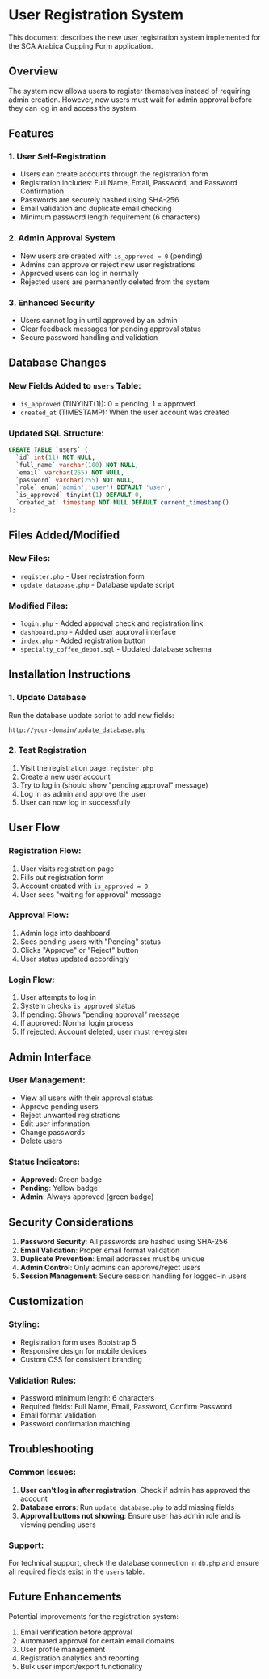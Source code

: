 # User Registration System

This document describes the new user registration system implemented for the SCA Arabica Cupping Form application.

## Overview

The system now allows users to register themselves instead of requiring admin creation. However, new users must wait for admin approval before they can log in and access the system.

## Features

### 1. User Self-Registration
- Users can create accounts through the registration form
- Registration includes: Full Name, Email, Password, and Password Confirmation
- Passwords are securely hashed using SHA-256
- Email validation and duplicate email checking
- Minimum password length requirement (6 characters)

### 2. Admin Approval System
- New users are created with `is_approved = 0` (pending)
- Admins can approve or reject new user registrations
- Approved users can log in normally
- Rejected users are permanently deleted from the system

### 3. Enhanced Security
- Users cannot log in until approved by an admin
- Clear feedback messages for pending approval status
- Secure password handling and validation

## Database Changes

### New Fields Added to `users` Table:
- `is_approved` (TINYINT(1)): 0 = pending, 1 = approved
- `created_at` (TIMESTAMP): When the user account was created

### Updated SQL Structure:
```sql
CREATE TABLE `users` (
  `id` int(11) NOT NULL,
  `full_name` varchar(100) NOT NULL,
  `email` varchar(255) NOT NULL,
  `password` varchar(255) NOT NULL,
  `role` enum('admin','user') DEFAULT 'user',
  `is_approved` tinyint(1) DEFAULT 0,
  `created_at` timestamp NOT NULL DEFAULT current_timestamp()
);
```

## Files Added/Modified

### New Files:
- `register.php` - User registration form
- `update_database.php` - Database update script

### Modified Files:
- `login.php` - Added approval check and registration link
- `dashboard.php` - Added user approval interface
- `index.php` - Added registration button
- `specialty_coffee_depot.sql` - Updated database schema

## Installation Instructions

### 1. Update Database
Run the database update script to add new fields:
```
http://your-domain/update_database.php
```

### 2. Test Registration
1. Visit the registration page: `register.php`
2. Create a new user account
3. Try to log in (should show "pending approval" message)
4. Log in as admin and approve the user
5. User can now log in successfully

## User Flow

### Registration Flow:
1. User visits registration page
2. Fills out registration form
3. Account created with `is_approved = 0`
4. User sees "waiting for approval" message

### Approval Flow:
1. Admin logs into dashboard
2. Sees pending users with "Pending" status
3. Clicks "Approve" or "Reject" button
4. User status updated accordingly

### Login Flow:
1. User attempts to log in
2. System checks `is_approved` status
3. If pending: Shows "pending approval" message
4. If approved: Normal login process
5. If rejected: Account deleted, user must re-register

## Admin Interface

### User Management:
- View all users with their approval status
- Approve pending users
- Reject unwanted registrations
- Edit user information
- Change passwords
- Delete users

### Status Indicators:
- **Approved**: Green badge
- **Pending**: Yellow badge
- **Admin**: Always approved (green badge)

## Security Considerations

1. **Password Security**: All passwords are hashed using SHA-256
2. **Email Validation**: Proper email format validation
3. **Duplicate Prevention**: Email addresses must be unique
4. **Admin Control**: Only admins can approve/reject users
5. **Session Management**: Secure session handling for logged-in users

## Customization

### Styling:
- Registration form uses Bootstrap 5
- Responsive design for mobile devices
- Custom CSS for consistent branding

### Validation Rules:
- Password minimum length: 6 characters
- Required fields: Full Name, Email, Password, Confirm Password
- Email format validation
- Password confirmation matching

## Troubleshooting

### Common Issues:
1. **User can't log in after registration**: Check if admin has approved the account
2. **Database errors**: Run `update_database.php` to add missing fields
3. **Approval buttons not showing**: Ensure user has admin role and is viewing pending users

### Support:
For technical support, check the database connection in `db.php` and ensure all required fields exist in the `users` table.

## Future Enhancements

Potential improvements for the registration system:
1. Email verification before approval
2. Automated approval for certain email domains
3. User profile management
4. Registration analytics and reporting
5. Bulk user import/export functionality
